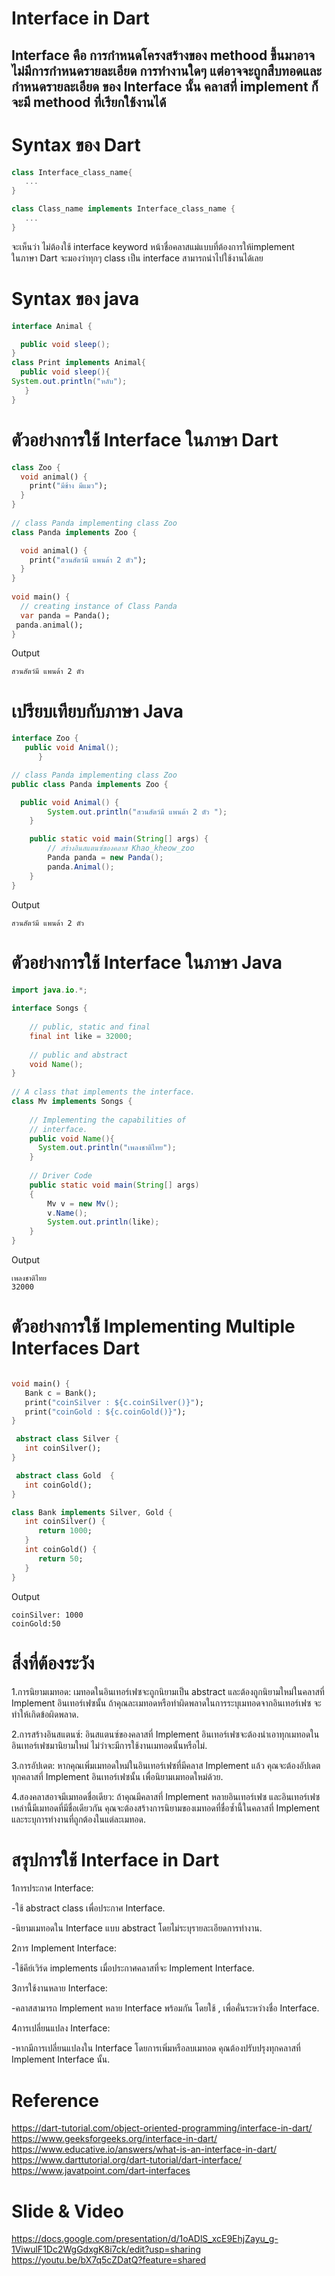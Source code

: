 
# Interface in Dart
Interface คือ การกำหนดโครงสร้างของ methood ขึ้นมาอาจไม่มีการกำหนดรายละเอียด การทำงานใดๆ  แต่อาจจะถูกสืบทอดและกำหนดรายละเอียด ของ Interface นั้น คลาสที่ implement ก็จะมี methood ที่เรียกใช้งานได้ 
-----------------------------------------------------------------------------
# Syntax ของ Dart
```dart
class Interface_class_name{
   ...
}

class Class_name implements Interface_class_name {
   ...
}
```
จะเห็นว่า ไม่ต้องใช้ interface keyword หน้าชื่อคลาสแม่แบบที่ต้องการให้implement  
 ในภาษา Dart จะมองว่าทุกๆ class เป็น interface สามารถนำไปใช้งานได้เลย 
# Syntax ของ java 
```java
interface Animal {

  public void sleep(); 
}
class Print implements Animal{
  public void sleep(){
System.out.println("หลับ");
   }
}

```
# ตัวอย่างการใช้ Interface ในภาษา Dart
```dart
class Zoo {
  void animal() {
    print("มีช้าง มีแมว");
  }
}
 
// class Panda implementing class Zoo
class Panda implements Zoo {

  void animal() {
    print("สวนสัตว์มี แพนด้า 2 ตัว");
  }
}
 
void main() {
  // creating instance of Class Panda
  var panda = Panda();
 panda.animal();
}
```
Output
```
สวนสัตว์มี แพนด้า 2 ตัว
```
# เปรียบเทียบกับภาษา Java 
```java
interface Zoo {
   public void Animal(); 
      }

// class Panda implementing class Zoo
public class Panda implements Zoo {

  public void Animal() {
        System.out.println("สวนสัตว์มี แพนด้า 2 ตัว ");
    }

    public static void main(String[] args) {
        // สร้างอินสแตนซ์ของคลาส Khao_kheow_zoo
        Panda panda = new Panda();
        panda.Animal();
    }
}
```
Output
```
สวนสัตว์มี แพนด้า 2 ตัว
```
# ตัวอย่างการใช้ Interface ในภาษา Java 
```java
import java.io.*;
 
interface Songs {
   
    // public, static and final
    final int like = 32000;
 
    // public and abstract
    void Name();
}
 
// A class that implements the interface.
class Mv implements Songs {
   
    // Implementing the capabilities of
    // interface.
    public void Name(){
      System.out.println("เพลงชาติไทย");
    }
 
    // Driver Code
    public static void main(String[] args)
    {
        Mv v = new Mv();
        v.Name();
        System.out.println(like);
    }
}

```
Output
```
เพลงชาติไทย
32000
```

# ตัวอย่างการใช้ Implementing Multiple Interfaces Dart
```dart

void main() {
   Bank c = Bank();
   print("coinSilver : ${c.coinSilver()}");
   print("coinGold : ${c.coinGold()}");
}

 abstract class Silver {
   int coinSilver();
}

 abstract class Gold  {
   int coinGold();
}

class Bank implements Silver, Gold {
   int coinSilver() {
      return 1000;
   }
   int coinGold() {
      return 50;
   }
}


```
Output
```
coinSilver: 1000 
coinGold:50 
```
# สิ่งที่ต้องระวัง
1.การนิยามเมทอด: เมทอดในอินเทอร์เฟซจะถูกนิยามเป็น abstract และต้องถูกนิยามใหม่ในคลาสที่ Implement อินเทอร์เฟซนั้น ถ้าคุณละเมทอดหรือทำผิดพลาดในการระบุเมทอดจากอินเทอร์เฟซ จะทำให้เกิดข้อผิดพลาด.<br>

2.การสร้างอินสแตนซ์: อินสแตนซ์ของคลาสที่ Implement อินเทอร์เฟซจะต้องนำเอาทุกเมทอดในอินเทอร์เฟซมานิยามใหม่ ไม่ว่าจะมีการใช้งานเมทอดนั้นหรือไม่.<br>

3.การอัปเดต: หากคุณเพิ่มเมทอดใหม่ในอินเทอร์เฟซที่มีคลาส Implement แล้ว คุณจะต้องอัปเดตทุกคลาสที่ Implement อินเทอร์เฟซนั้น เพื่อนิยามเมทอดใหม่ด้วย.<br>

4.สองคลาสอาจมีเมทอดชื่อเดียว: ถ้าคุณมีคลาสที่ Implement หลายอินเทอร์เฟซ และอินเทอร์เฟซเหล่านี้มีเมทอดที่มีชื่อเดียวกัน คุณจะต้องสร้างการนิยามของเมทอดที่ชื่อซ้ำนี้ในคลาสที่ Implement และระบุการทำงานที่ถูกต้องในแต่ละเมทอด.<br>





# สรุปการใช้ Interface in Dart
1การประกาศ Interface:<br>

   -ใช้ abstract class เพื่อประกาศ Interface.<br>

   -นิยามเมทอดใน Interface แบบ abstract โดยไม่ระบุรายละเอียดการทำงาน.<br>

2การ Implement Interface:<br>

   -ใช้คีย์เวิร์ด implements เมื่อประกาศคลาสที่จะ Implement Interface.<br>

3การใช้งานหลาย Interface:<br>

   -คลาสสามารถ Implement หลาย Interface พร้อมกัน โดยใช้ , เพื่อคั่นระหว่างชื่อ Interface.<br>

4การเปลี่ยนแปลง Interface:<br>

   -หากมีการเปลี่ยนแปลงใน Interface โดยการเพิ่มหรือลบเมทอด คุณต้องปรับปรุงทุกคลาสที่ Implement Interface นั้น.<br>


# Reference
https://dart-tutorial.com/object-oriented-programming/interface-in-dart/<br>
https://www.geeksforgeeks.org/interface-in-dart/<br>
https://www.educative.io/answers/what-is-an-interface-in-dart/<br>
https://www.darttutorial.org/dart-tutorial/dart-interface/<br>
https://www.javatpoint.com/dart-interfaces<br>

# Slide & Video
https://docs.google.com/presentation/d/1oADlS_xcE9EhjZayu_g-1ViwulF1Dc2WgGdxgK8i7ck/edit?usp=sharing<br>
https://youtu.be/bX7q5cZDatQ?feature=shared<br>

